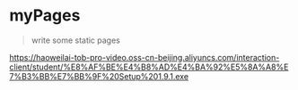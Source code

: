 # myPages

> write some static pages

https://haoweilai-tob-pro-video.oss-cn-beijing.aliyuncs.com/interaction-client/student/%E8%AF%BE%E4%B8%AD%E4%BA%92%E5%8A%A8%E7%B3%BB%E7%BB%9F%20Setup%201.9.1.exe
